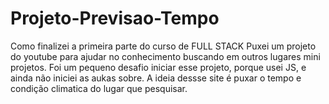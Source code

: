# Projeto-Previsao-Tempo
Como finalizei a primeira parte do curso de FULL STACK
Puxei um projeto do youtube para ajudar no conhecimento buscando em outros lugares mini projetos.
Foi um pequeno desafio iniciar esse projeto, porque  usei JS, e ainda não iniciei as aukas sobre.
A ideia dessse site é puxar o tempo e condição climatica do lugar que pesquisar.
